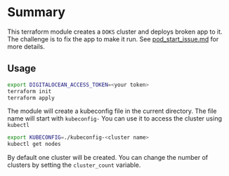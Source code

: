 # Summary

This terraform module creates a `DOKS` cluster and deploys broken app to it. The challenge is to fix the app to make it run. See [pod_start_issue.md](docs/pod_start_issue.md) for more details.
## Usage

```bash
export DIGITALOCEAN_ACCESS_TOKEN=<your token>
terraform init
terraform apply
```

The module will create a kubeconfig file in the current directory. The file name will start with `kubeconfig-` You can use it to access the cluster using `kubectl`

```bash
export KUBECONFIG=./kubeconfig-<cluster name>
kubectl get nodes
```

By default one cluster will be created. You can change the number of clusters by setting the `cluster_count` variable.
